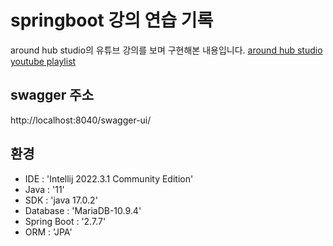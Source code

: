 # springboot 강의 연습 기록

around hub studio의 유튜브 강의를 보며 구현해본 내용입니다.
[around hub studio youtube playlist](https://youtube.com/playlist?list=PLlTylS8uB2fBOi6uzvMpojFrNe7sRmlzU)

## swagger 주소
http://localhost:8040/swagger-ui/

## 환경
 - IDE : 'Intellij 2022.3.1 Community Edition'
 - Java : '11'
 - SDK : 'java 17.0.2'
 - Database : 'MariaDB-10.9.4'
 - Spring Boot : '2.7.7'
 - ORM : 'JPA'
